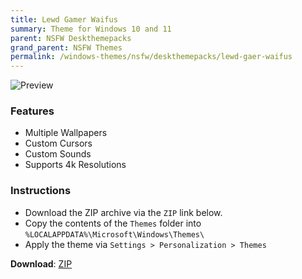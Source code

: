 ```yaml
---
title: Lewd Gamer Waifus
summary: Theme for Windows 10 and 11
parent: NSFW Deskthemepacks
grand_parent: NSFW Themes
permalink: /windows-themes/nsfw/deskthemepacks/lewd-gaer-waifus
---
```


![Preview][Preview]

### Features

- Multiple Wallpapers
- Custom Cursors
- Custom Sounds
- Supports 4k Resolutions

### Instructions

- Download the ZIP archive via the `ZIP` link below.
- Copy the contents of the `Themes` folder into `%LOCALAPPDATA%\Microsoft\Windows\Themes\`
- Apply the theme via `Settings > Personalization > Themes`


**Download**: [ZIP][ZIP]

<!-- ///////////////////////////////////////////////////////////////////////////////////////////////////////////////////////////////////////////////////// -->

[Preview]: https://gitlab.com/the-back-room/deskthemepacks/nsfw/lewd-gaer-waifus/-/raw/main/Extras/Preview.bmp

<!-- ////////////////////////////////////////////////////////////////////////////////////////////////////////////////////// -->

[ZIP]: https://gitlab.com/the-back-room/deskthemepacks/nsfw/lewd-gaer-waifus/-/archive/main/lewd-gaer-waifus-main.zip

<!-- ///////////////////////////////////////////////////////////////////////////////////////////////////////////////////////////////////////////////////// -->
